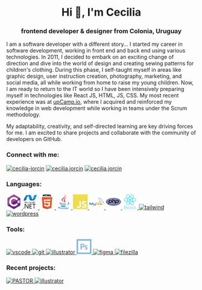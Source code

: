 <h1 align="center">Hi 👋, I'm Cecilia</h1>
<h3 align="center">frontend developer & designer from Colonia, Uruguay</h3>

I am a software developer with a different story... I started my career in software development, working in front end and back end using various technologies. In 2011, I decided to embark on an exciting change of direction and dive into the world of design and creating sewing patterns for children's clothing. During this phase, I self-taught myself in areas like graphic design, user instruction creation, photography, marketing, and social media, all while working from home to raise my young children.
Now, I am ready to return to the IT world so I have been intensively preparing myself in technologies like React JS, HTML, JS, CSS. My most recent experience was at <a href="http://www.upcamp.io" target="_blank" rel="noreferrer">upCamp.io</a>, where I acquired and reinforced my knowledge in web development while working in teams under the Scrum methodology.

My adaptability, creativity, and self-directed learning are key driving forces for me. I am excited to share projects and collaborate with the community of developers on GitHub.

<h3 align="left">Connect with me:</h3>
<p align="left">
<a href="https://linkedin.com/in/cecilia-jorcin" target="blank"><img align="center" src="https://raw.githubusercontent.com/rahuldkjain/github-profile-readme-generator/master/src/images/icons/Social/linked-in-alt.svg" alt="cecilia-jorcin" height="30" width="40" /></a>
<a href="https://fb.com/cecilia.jorcin" target="blank"><img align="center" src="https://raw.githubusercontent.com/rahuldkjain/github-profile-readme-generator/master/src/images/icons/Social/facebook.svg" alt="cecilia.jorcin" height="30" width="40" /></a>
<a href="https://instagram.com/cecilia.jorcin" target="blank"><img align="center" src="https://raw.githubusercontent.com/rahuldkjain/github-profile-readme-generator/master/src/images/icons/Social/instagram.svg" alt="cecilia.jorcin" height="30" width="40" /></a>
</p>
<h3 align="left">Languages:</h3>
<p align="left">          
  <a href="https://www.w3schools.com/cs/" target="_blank" rel="noreferrer"> <img src="https://raw.githubusercontent.com/devicons/devicon/master/icons/csharp/csharp-original.svg" alt="csharp" width="40" height="40"/>     </a>
  <a href="https://dotnet.microsoft.com/" target="_blank" rel="noreferrer"> <img src="https://raw.githubusercontent.com/devicons/devicon/master/icons/dot-net/dot-net-original-wordmark.svg" alt="dotnet" width="40" height="40"/> </a>
  <a href="https://www.w3.org/html/" target="_blank" rel="noreferrer"> <img src="https://raw.githubusercontent.com/devicons/devicon/master/icons/html5/html5-original-wordmark.svg" alt="html5" width="40" height="40"/> </a>
  <a href="https://www.java.com" target="_blank" rel="noreferrer"> <img src="https://raw.githubusercontent.com/devicons/devicon/master/icons/java/java-original.svg" alt="java" width="40" height="40"/> </a>
  <a href="https://developer.mozilla.org/en-US/docs/Web/JavaScript" target="_blank" rel="noreferrer"> <img src="https://raw.githubusercontent.com/devicons/devicon/master/icons/javascript/javascript-plain.svg" alt="javascript" width="40" height="40"/> </a>
  <a href="https://www.mysql.com/" target="_blank" rel="noreferrer"> <img src="https://raw.githubusercontent.com/devicons/devicon/master/icons/mysql/mysql-original-wordmark.svg" alt="mysql" width="40" height="40"/> </a>
  <a href="https://www.php.net" target="_blank" rel="noreferrer"> <img src="https://raw.githubusercontent.com/devicons/devicon/master/icons/php/php-original.svg" alt="php" width="40" height="40"/> </a>
  <a href="https://reactjs.org/" target="_blank" rel="noreferrer"> <img src="https://raw.githubusercontent.com/devicons/devicon/master/icons/react/react-original-wordmark.svg" alt="react" width="40" height="40"/> </a>
  <a href="https://tailwindcss.com/" target="_blank" rel="noreferrer"> <img src="https://www.vectorlogo.zone/logos/tailwindcss/tailwindcss-icon.svg" alt="tailwind" width="40" height="40"/> </a>
  <a href="https://wordpress.com/" target="_blank" rel="noreferrer"> <img src="https://cdn.jsdelivr.net/gh/devicons/devicon/icons/wordpress/wordpress-original.svg" alt="wordpress" width="40" height="40"/> </a>
</p>
<h3 align="left">Tools:</h3>
<p align="left"> 
  <a href="https://code.visualstudio.com" target="_blank" rel="noreferrer"> <img src="https://cdn.jsdelivr.net/gh/devicons/devicon/icons/vscode/vscode-original.svg" alt="vscode" width="40" height="40" /> </a>
  <a href="https://git-scm.com/" target="_blank" rel="noreferrer"> <img src="https://www.vectorlogo.zone/logos/git-scm/git-scm-icon.svg" alt="git" width="40" height="40" /> </a>
  <a href="https://www.adobe.com/in/products/illustrator.html" target="_blank" rel="noreferrer"> <img src="https://cdn.jsdelivr.net/gh/devicons/devicon/icons/illustrator/illustrator-line.svg" alt="illustrator" width="40" height="40"/> </a>
  <a href="https://www.photoshop.com/en" target="_blank" rel="noreferrer"> <img src="https://raw.githubusercontent.com/devicons/devicon/master/icons/photoshop/photoshop-line.svg" alt="photoshop" width="40" height="40"/> </a>
  <a href="https://www.figma.com/" target="_blank" rel="noreferrer"> <img src="https://www.vectorlogo.zone/logos/figma/figma-icon.svg" alt="figma" width="40" height="40"/> </a>
  <a href="https://www.filezilla.com/" target="_blank" rel="noreferrer"> <img src="https://cdn.jsdelivr.net/gh/devicons/devicon/icons/filezilla/filezilla-plain.svg" alt="filezilla" width="40" height="40"/> </a>         
</p>
<h3 align="left">Recent projects:</h3>
<p align="left"> 
  <a href="https://www.pastor.com.uy" target="_blank" rel="noreferrer"> <img src="http://pastor.com.uy/images/favicon.png" alt="PASTOR" width="40" height="40" /> </a>
  <a href="https://www.levetech.uy" target="_blank" rel="noreferrer"> <img src="https://levetech.uy/wp-content/uploads/2023/03/cropped-THUMB-Levetech-Jucar-192x192.jpg" alt="illustrator" width="40" height="40"/> </a>
</p>
